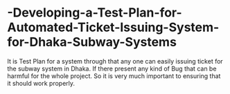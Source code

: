 # -Developing-a-Test-Plan-for-Automated-Ticket-Issuing-System-for-Dhaka-Subway-Systems
It is Test Plan for a system through that any one can easily issuing ticket for the subway system in Dhaka. If there present any kind of Bug that can be harmful for the whole project. So it is very much important to ensuring that it should work properly.
